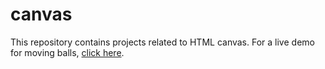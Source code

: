# canvas

This repository contains projects related to HTML canvas.
For a live demo for moving balls, [click here](https://htmlpreview.github.io/?https://github.com/kysewtts/canvas/blob/master/moving-balls/index.html).
